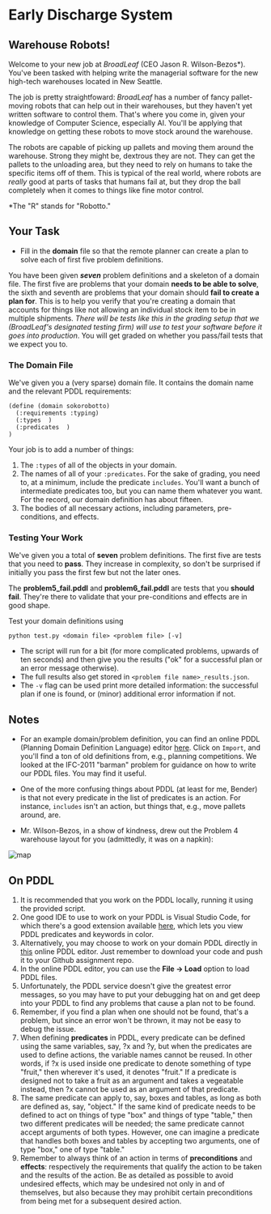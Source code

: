 # Early Discharge System

## Warehouse Robots!

Welcome to your new job at _BroadLeaf_ (CEO Jason R. Wilson-Bezos\*).
You've been tasked with helping write the managerial software for the 
new high-tech warehouses located in New Seattle.

The job is pretty straightfoward: _BroadLeaf_ has a number of fancy 
pallet-moving robots that can help out in their warehouses, but they
haven't yet written software to control them. That's where you come
in, given your knowledge of Computer Science, especially AI. You'll be applying
that knowledge on getting these robots to move stock around the 
warehouse.

The robots are capable of picking up pallets and moving them around 
the warehouse. Strong they might be, dextrous they are not. They can
get the pallets to the unloading area, but they need to rely on humans
to take the specific items off of them. This is typical of the real
world, where robots are _really_ good at parts of tasks that humans
fail at, but they drop the ball completely when it comes to things like 
fine motor control.

\*The "R" stands for "Robotto."

## Your Task

* Fill in the __domain__ file so that the remote planner can create a plan
to solve each of first five problem definitions.

You have been given ___seven___ problem definitions and a skeleton of a 
domain file. The first five are problems that your domain __needs to be
able to solve__, the sixth and seventh are problems that your domain
should __fail to create a plan for__. This is to help you verify that
you're creating a domain that accounts for things like not 
allowing an individual stock item to be in multiple shipments. _There
will be tests like this in the grading setup that we (BroadLeaf's
designated testing firm) will use to test your software before it goes
into production_. You will get graded on whether you pass/fail tests that
we expect you to.

### The Domain File

We've given you a (very sparse) domain file. It contains the domain
name and the relevant PDDL requirements:

```
(define (domain sokorobotto)
  (:requirements :typing)
  (:types  )
  (:predicates  )
)
```

Your job is to add a number of things:

1. The `:types` of all of the objects in your domain.
2. The names of all of your `:predicates`. For the sake of grading, you
need to, at a minimum, include the predicate `includes`. You'll want a
bunch of intermediate predicates too, but you can name them whatever
you want. For the record, our domain definition has about fifteen.
3. The bodies of all necessary actions, including parameters, pre-conditions,
and effects.


### Testing Your Work

We've given you a total of __seven__ problem definitions. The first five
are tests that you need to __pass__. They increase in complexity, so don't
be surprised if initially you pass the first few but not the later 
ones.

The __problem5_fail.pddl__ and __problem6_fail.pddl__ are tests that you __should fail__. 
They're there to validate that your pre-conditions and effects are in good
shape.

Test your domain definitions using
```
python test.py <domain file> <problem file> [-v]
```
* The script will run for a bit (for more complicated problems, upwards
of ten seconds) and then give you the results ("ok" for a successful plan
or an error message otherwise).
* The full results also get stored in `<problem file name>_results.json`.
* The `-v` flag can be used print more detailed information: the successful
plan if one is found, or (minor) additional error information if not.

## Notes

* For an example domain/problem definition, you can find an online PDDL
(Planning Domain Definition Language) editor [here](http://editor.planning.domains/#).
Click on `Import`, and you'll find
a ton of old definitions from, e.g., planning competitions.
We looked at the IFC-2011 "barman" problem for guidance on how to 
write our PDDL files. You may find it useful.

* One of the more confusing things about PDDL (at least for me,
Bender) is that not every predicate in the list of predicates is an 
action. For instance, `includes` isn't an action, but things that, e.g., move pallets around, are.

* Mr. Wilson-Bezos, in a show of kindness, drew out the Problem 4 
warehouse layout for you (admittedly, it was on a napkin):

![map](./lol.jpg)

## On PDDL

1. It is recommended that you work on the PDDL locally, running it using the provided script.
2. One good IDE to use to work on your PDDL is Visual Studio Code, for which there's a good extension available [here](https://marketplace.visualstudio.com/items?itemName=jan-dolejsi.pddl), which lets you view PDDL predicates and keywords in color.
3. Alternatively, you may choose to work on your domain PDDL directly in [this](http://editor.planning.domains/#) online PDDL editor. Just remember to download your code and push it to your Github assignment repo.
4. In the online PDDL editor, you can use the __File -> Load__ option to load PDDL files.
5. Unfortunately, the PDDL service doesn't give the greatest error messages, so you may have to put your debugging hat on and get deep into your PDDL to find any problems that cause a plan not to be found.
6. Remember, if you find a plan when one should not be found, that's a problem, but since an error won't be thrown, it may not be easy to debug the issue.
7. When defining __predicates__ in PDDL, every predicate can be defined using the same variables, say, ?x and ?y, but when the predicates are used to define actions, the variable names cannot be reused. In other words, if ?x is used inside one predicate to denote something of type "fruit," then wherever it's used, it denotes "fruit." If a predicate is designed not to take a fruit as an argument and takes a vegeatable instead, then ?x cannot be used as an argument of that predicate.
8. The same predicate can apply to, say, boxes and tables, as long as both are defined as, say, "object." If the same kind of predicate needs to be defined to act on things of type "box" and things of type "table," then two different predicates will be needed; the same predicate cannot accept arguments of both types. However, one can imagine a predicate that handles both boxes and tables by accepting two arguments, one of type "box," one of type "table."
9. Remember to always think of an action in terms of __preconditions__ and __effects__: respectively the requirements that qualify the action to be taken and the results of the action. Be as detailed as possible to avoid undesired effects, which may be undesired not only in and of themselves, but also because they may prohibit certain preconditions from being met for a subsequent desired action.

